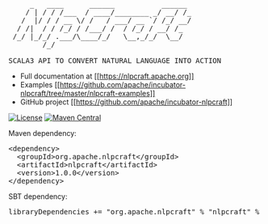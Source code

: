 <pre>
     _   ____      ______           ______ 
    / | / / /___  / ____/________ _/ __/ /_
   /  |/ / / __ \/ /   / ___/ __ `/ /_/ __/
  / /|  / / /_/ / /___/ /  / /_/ / __/ /_  
 /_/ |_/_/ .___/\____/_/   \__,_/_/  \__/  
        /_/                  

SCALA3 API TO CONVERT NATURAL LANGUAGE INTO ACTION
</pre>

- Full documentation at [[https://nlpcraft.apache.org]]
- Examples [[https://github.com/apache/incubator-nlpcraft/tree/master/nlpcraft-examples]]
- GitHub project [[https://github.com/apache/incubator-nlpcraft]]

[![License](https://img.shields.io/badge/license-Apache%202-blue.svg)](https://raw.githubusercontent.com/apache/opennlp/master/LICENSE)
[![Maven Central](https://img.shields.io/maven-central/v/org.apache.nlpcraft/nlpcraft)](https://search.maven.org/artifact/org.apache.nlpcraft/nlpcraft)

Maven dependency:
<pre>
&lt;dependency&gt;
  &lt;groupId&gt;org.apache.nlpcraft&lt;/groupId&gt;
  &lt;artifactId&gt;nlpcraft&lt;/artifactId&gt;
  &lt;version&gt;1.0.0&lt;/version&gt;
&lt;/dependency&gt;
</pre>

SBT dependency:
<pre>
libraryDependencies += "org.apache.nlpcraft" % "nlpcraft" % "1.0.0"
</pre>
